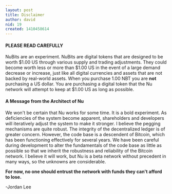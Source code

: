 ```yaml
---
layout: post
title: Disclaimer
author: david
nid: 19
created: 1410458614
---
```

<h4>PLEASE READ CAREFULLY</h4>

<p>NuBits are an experiment. NuBits are digital tokens that are designed to be worth $1.00 US through various supply and trading adjustments. They could become worth less or more than $1.00 US in the event of a large demand decrease or increase, just like all digital currencies and assets that are not backed by real-world assets. When you purchase 1.00 NBT you are <b>not</b> purchasing a US dollar. You are purchasing a digital token that the Nu network will attempt to keep at $1.00 US as long as possible.</p>

<p><h4>A Message from the Architect of Nu</h4></p>

<p>We won't be certain that Nu works for some time. It is a bold experiment. As deficiencies of the system become apparent, shareholders and developers will iteratively adjust the system to make it stronger. I believe the pegging mechanisms are quite robust. The integrity of the decentralized ledger is of greater concern. However, the code base is a descendent of Bitcoin, which has been functioning effectively for several years. We have been careful during development to alter the fundamentals of the code base as little as possible so that we inherit the robustness and reliability of the Bitcoin network. I believe it will work, but Nu is a beta network without precedent in many ways, so the unknowns are considerable. </p>

<p><b>For now, no one should entrust the network with funds they can't afford to lose.</b></p>

<p>-Jordan Lee</p>
